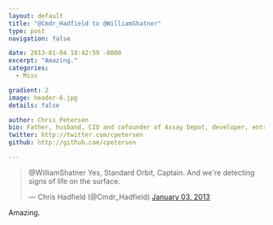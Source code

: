 ```yaml
---
layout: default
title: "@Cmdr_Hadfield to @WilliamShatner"
type: post
navigation: false

date: 2013-01-04 10:42:59 -0800
excerpt: "Amazing."
categories:
  - Misc

gradient: 2
image: header-6.jpg
details: false

author: Chris Petersen
bio: Father, husband, CIO and cofounder of Assay Depot, developer, entrepreneur and technologist.
twitter: http://twitter.com/cpetersen
github: http://github.com/cpetersen

---
```


<blockquote class="twitter-tweet"><p>@WilliamShatner Yes, Standard Orbit, Captain. And we're detecting signs of life on the surface.</p>&mdash; Chris Hadfield (@Cmdr_Hadfield) <a href="https://twitter.com/Cmdr_Hadfield/status/286948264236945408">January 03, 2013</a></blockquote>
<script async src="//platform.twitter.com/widgets.js" charset="utf-8"></script>

Amazing.

